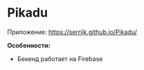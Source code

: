 # Pikadu

Приложение: https://serrjik.github.io/Pikadu/

__Особенности:__

- Бекенд работает на Firebase
